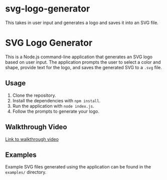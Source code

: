 # svg-logo-generator
 This takes in user input and generates a logo and saves it into an SVG file.

# SVG Logo Generator

This is a Node.js command-line application that generates an SVG logo based on user input. The application prompts the user to select a color and shape, provide text for the logo, and saves the generated SVG to a `.svg` file.

## Usage

1. Clone the repository.
2. Install the dependencies with `npm install`.
3. Run the application with `node index.js`.
4. Follow the prompts to generate your logo.

## Walkthrough Video

[Link to walkthrough video](#)

## Examples

Example SVG files generated using the application can be found in the `examples/` directory.
